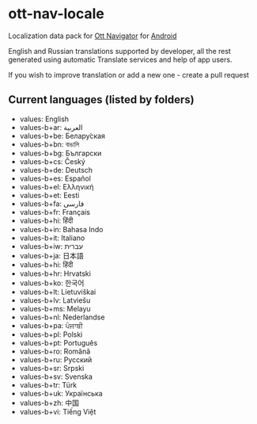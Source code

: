 # ott-nav-locale

Localization data pack for [Ott Navigator](https://ott-nav.com/) for [Android](https://play.google.com/store/apps/details?id=studio.scillarium.ottnavigator)

English and Russian translations supported by developer, all the rest generated using automatic Translate services and help of app users.

If you wish to improve translation or add a new one - create a pull request

## Current languages (listed by folders)

+ values: English
+ values-b+ar: العربية
+ values-b+be: Белару́ская
+ values-b+bn: বাঙালি
+ values-b+bg: Български
+ values-b+cs: Český
+ values-b+de: Deutsch
+ values-b+es: Español
+ values-b+el: Ελληνική
+ values-b+et: Eesti
+ values-b+fa: فارسی
+ values-b+fr: Français
+ values-b+hi: हिंदी
+ values-b+in: Bahasa Indo
+ values-b+it: Italiano
+ values-b+iw: עברית
+ values-b+ja: 日本語
+ values-b+hi: हिंदी
+ values-b+hr: Hrvatski
+ values-b+ko: 한국어
+ values-b+lt: Lietuviškai
+ values-b+lv: Latviešu
+ values-b+ms: Melayu
+ values-b+nl: Nederlandse
+ values-b+pa: ਪੰਜਾਬੀ
+ values-b+pl: Polski
+ values-b+pt: Português
+ values-b+ro: Română
+ values-b+ru: Русский
+ values-b+sr: Srpski
+ values-b+sv: Svenska
+ values-b+tr: Türk
+ values-b+uk: Українська
+ values-b+zh: 中国
+ values-b+vi: Tiếng Việt
